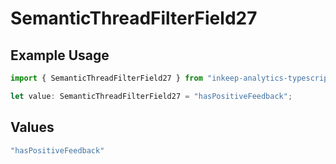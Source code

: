 # SemanticThreadFilterField27

## Example Usage

```typescript
import { SemanticThreadFilterField27 } from "inkeep-analytics-typescript/models/components";

let value: SemanticThreadFilterField27 = "hasPositiveFeedback";
```

## Values

```typescript
"hasPositiveFeedback"
```